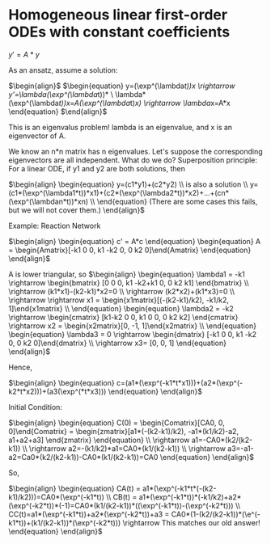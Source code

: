 # Homogeneous linear first-order ODEs with constant coefficients

$\begin{equation}
y'=A*y
\end{equation}$

As an ansatz, assume a solution: 

$\begin{align}$
$\begin{equation}
y=(\exp^(\lambda*t))*x \rightarrow y'=\lambda*(\exp^(\lambda*t))* \\
\lambda*(\exp^(\lambda*t))*x=A*(\exp^(\lambda*t)*x) \rightarrow \lambda*x=A*x
\end{equation}
$\end{align}$

 This is an eigenvalus problem! lambda is an eigenvalue, and x is an eigenvector of A.

We know an n*n matrix has n eigenvalues. Let's suppose the corresponding eigenvectors are all independent. What do we do?
Superposition principle: For a linear ODE, if y1 and y2 are both solutions, then

$\begin{align} 
\begin{equation} 
y=(c1*y1)+(c2*y2) \\
is also a solution \\
y=(c1*(\exp^(\lambda1*t))*x1)+(c2*(\exp^(\lambda2*t))*x2)+...+(cn*(\exp^(\lambdan*t))*xn) \\
\end{equation}
(There are some cases this fails, but we will not cover them.)
\end{align}$


Example: Reaction Network

$\begin{align}
\begin{equation}
c' = A*c 
\end{equation}
\begin{equation}
 A = \begin{Amatrix}[-k1 0 0, k1 -k2 0, 0 k2 0]\end{Amatrix}
\end{equation}
\end{align}$

A is lower triangular, so
$\begin{align}
\begin{equation}
\lambda1 = -k1 \rightarrow \begin{bmatrix} [0 0 0, k1 -k2+k1 0, 0 k2 k1] \end{bmatrix} \\
\rightarrow (k1*x1)-(k2-k1)*x2=0 \\
\rightarrow (k2*x2)+(k1*x3)=0 \\
\rightarrow \rightarrow x1 = \begin{x1matrix}[(-(k2-k1)/k2), -k1/k2, 1]\end{x1matrix} \\
\end{equation}
\begin{equation}
\lambda2 = -k2 \rightarrow \begin{cmatrix} [k1-k2 0 0, k1 0 0, 0 k2 k2] \end{cmatrix}
\rightarrow x2 = \begin{x2matrix}[0, -1, 1]\end{x2matrix} \\
\end{equation}
\begin{equation}
\lambda3 = 0 \rightarrow \begin{dmatrix} [-k1 0 0, k1 -k2 0, 0 k2 0]\end{dmatrix} \\
\rightarrow x3= [0, 0, 1] 
\end{equation} 
\end{align}$

Hence,

$\begin{align}
\begin{equation}
c=(a1*(\exp^(-k1*t*x1)))+(a2*(\exp^(-k2*t*x2)))+(a3(\exp^(*t*x3)))
\end{equation}
\end{align}$

Initial Condition:

$\begin{align}
\begin{equation}
C(0) = \begin{Comatrix}[CA0, 0, 0]\end{Comatrix} = \begin{zmatrix}[a1*(-(k2-k1)/k2), -a1*(k1/k2)-a2, a1+a2+a3] \end{zmatrix}
\end{equation} \\
\rightarrow a1=-CA0*(k2/(k2-k1)) \\
\rightarrow a2=-(k1/k2)*a1=CA0*(k1/(k2-k1)) \\
\rightarrow a3=-a1-a2=Ca0*(k2/(k2-k1))-CA0*(k1/(k2-k1))=CA0
\end{equation}
\end{align}$

So,

$\begin{align}
\begin{equation}
CA(t) = a1*(\exp^(-k1*t*(-(k2-k1)/k2)))=CA0*(\exp^(-k1*t)) \\
CB(t) = a1*(\exp^(-k1*t))*(-k1/k2)+a2*(\exp^(-k2*t))*(-1)=CA0*(k1/(k2-k1))*((\exp^(-k1*t))-(\exp^(-k2*t))) \\
CC(t)=a1*(\exp^(-k1*t))+a2*(\exp^(-k2*t))+a3 = CA0*(1-(k2/(k2-k1))*(\e^(-k1*t))+(k1/(k2-k1))*(\exp^(-k2*t))) \rightarrow This matches our old answer!
\end{equation}
\end{align}$